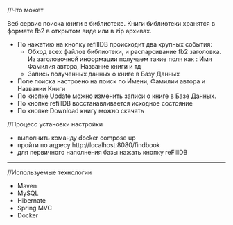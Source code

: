 //Что может

Веб сервис поиска книги в библиотеке. Книги библиотеки хранятся в формате fb2 в открытом виде или в zip архивах. 

- По нажатию на кнопку refillDB происходит два крупных события:
    - Обход всех файлов библиотеки, и распарсивание fb2 заголовка. Из заголовочной информации получаем такие поля как : Имя Фамилия автора, Название книги и тд
    - Запись полученных данных о книге в Базу Данных
- Поле поиска настроено на поиск по Имени, Фамилии автора и Названии Книги
- По кнопке Update можно изменить записи о книге в Базе Данных.
- По кнопке refillDB восстанавливается исходное состояние
- По кнопке Download книгу можно скачать

//Процесс установки настройки

- выполнить команду docker compose up
- пройти по адресу http://localhost:8080/findbook
- для первичного нaполнения базы нажать кнопку reFillDB

---

//Используемые технологии

- Maven
- MySQL
- Hibernate
- Spring MVC
- Docker